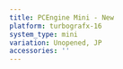 ```yaml
---
title: PCEngine Mini - New
platform: turbografx-16
system_type: mini
variation: Unopened, JP
accessories: ''
---
```

